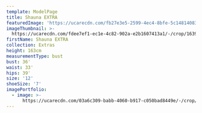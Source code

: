 ```yaml
---
template: ModelPage
title: Shauna EXTRA
featuredImage: 'https://ucarecdn.com/fb27e3e5-2599-4ec4-8bfe-5c148140832c/'
imageThumbnail: >-
  https://ucarecdn.com/fdee7ef1-ec1e-4c82-902a-e2b1607413a1/-/crop/1639x2420/76,284/-/preview/
firstName: Shauna EXTRA
collection: Extras
height: 163cm
measurementType: bust
bust: 36'
waist: 33'
hips: 39'
size: '12'
shoeSize: '7'
imagePortfolio:
  - image: >-
      https://ucarecdn.com/03a6c309-babb-4060-b917-c050bad8449e/-/crop/1577x2591/113,183/-/preview/
---
```


